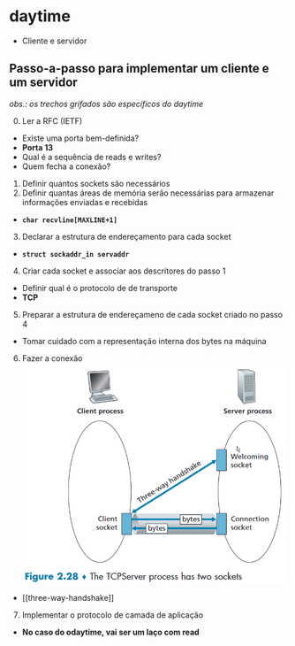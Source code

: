 # daytime

- Cliente e servidor

## Passo-a-passo para implementar um cliente e um servidor

_obs.: os trechos grifados são específicos do daytime_

0. Ler a RFC (IETF)
- Existe uma porta bem-definida?
- **Porta 13**
- Qual é a sequência de reads e writes?
- Quem fecha a conexão?
1. Definir quantos sockets são necessários
2. Definir quantas áreas de memória serão necessárias para armazenar informações enviadas e recebidas
- **`char recvline[MAXLINE+1]`**
3. Declarar a estrutura de endereçamento para cada socket
- **`struct sockaddr_in servaddr`**
4. Criar cada socket e associar aos descritores do passo 1
- Definir qual é o protocolo de de transporte
- **TCP**
5. Preparar a estrutura de endereçameno de cada socket criado no passo 4
- Tomar cuidado com a representação interna dos bytes na máquina
6. Fazer a conexão
![TCP server process](image-2.png) 
- [[three-way-handshake]]
7. Implementar o protocolo de camada de aplicação
- **No caso do odaytime, vai ser um laço com read**